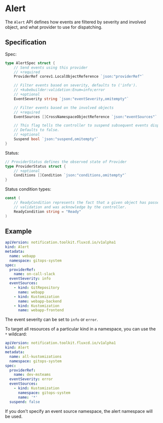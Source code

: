 # Alert

The `Alert` API defines how events are filtered by severity and involved object, and what provider to use for dispatching.

## Specification

Spec:

```go
type AlertSpec struct {
	// Send events using this provider
	// +required
	ProviderRef corev1.LocalObjectReference `json:"providerRef"`

	// Filter events based on severity, defaults to ('info').
	// +kubebuilder:validation:Enum=info;error
	// +optional
	EventSeverity string `json:"eventSeverity,omitempty"`

	// Filter events based on the involved objects
	// +required
	EventSources []CrossNamespaceObjectReference `json:"eventSources"`

	// This flag tells the controller to suspend subsequent events dispatching.
	// Defaults to false.
	// +optional
	Suspend bool `json:"suspend,omitempty"`
}
```

Status:

```go
// ProviderStatus defines the observed state of Provider
type ProviderStatus struct {
	// +optional
	Conditions []Condition `json:"conditions,omitempty"`
}
```

Status condition types:

```go
const (
	// ReadyCondition represents the fact that a given object has passed
	// validation and was acknowledge by the controller.
	ReadyCondition string = "Ready"
)
```

## Example

```yaml
apiVersion: notification.toolkit.fluxcd.io/v1alpha1
kind: Alert
metadata:
  name: webapp
  namespace: gitops-system
spec:
  providerRef: 
    name: on-call-slack
  eventSeverity: info
  eventSources:
    - kind: GitRepository
      name: webapp
    - kind: Kustomization
      name: webapp-backend
    - kind: Kustomization
      name: webapp-frontend
```

The event severity can be set to `info` or `error`. 

To target all resources of a particular kind in a namespace, you can use the `*` wildcard:

```yaml
apiVersion: notification.toolkit.fluxcd.io/v1alpha1
kind: Alert
metadata:
  name: all-kustomizations
  namespace: gitops-system
spec:
  providerRef: 
    name: dev-msteams
  eventSeverity: error
  eventSources:
    - kind: Kustomization
      namespace: gitops-system
      name: '*'
  suspend: false
```

If you don't specify an event source namespace, the alert namespace will be used.
